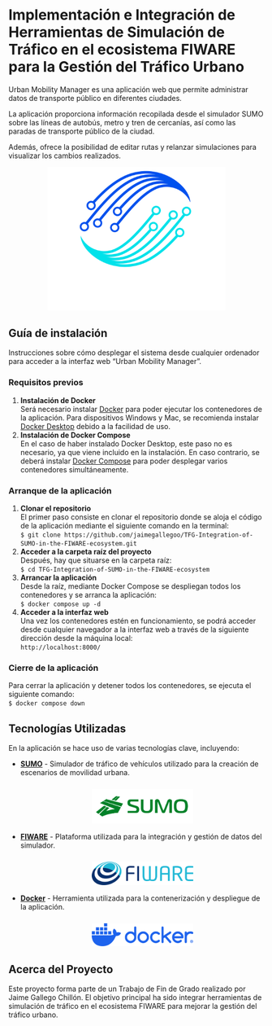 # Implementación e Integración de Herramientas de Simulación de Tráfico en el ecosistema FIWARE para la Gestión del Tráfico Urbano

Urban Mobility Manager es una aplicación web que permite administrar datos de transporte público en diferentes ciudades.

La aplicación proporciona información recopilada desde el simulador SUMO sobre las líneas de autobús, metro y tren de cercanías, así como las paradas de transporte público de la ciudad.

Además, ofrece la posibilidad de editar rutas y relanzar simulaciones para visualizar los cambios realizados.

<p align="center">
    <img src="/web/images/logo_letras_oscuro_transparente_v2.png" alt="UrbanMobilityManager" width="350"/>
</p>

## Guía de instalación

Instrucciones sobre cómo desplegar el sistema desde cualquier ordenador para acceder a la interfaz web “Urban Mobility Manager”.

### Requisitos previos

1. **Instalación de Docker**  
   Será necesario instalar [Docker](https://docs.docker.com/engine/install/) para poder ejecutar los contenedores de la aplicación. Para dispositivos Windows y Mac, se recomienda instalar [Docker Desktop](https://docs.docker.com/desktop/install/windows-install/) debido a la facilidad de uso.
2. **Instalación de Docker Compose**  
   En el caso de haber instalado Docker Desktop, este paso no es necesario, ya que viene incluido en la instalación. En caso contrario, se deberá instalar [Docker Compose](https://docs.docker.com/compose/install/) para poder desplegar varios contenedores simultáneamente.

### Arranque de la aplicación

1. **Clonar el repositorio**  
   El primer paso consiste en clonar el repositorio donde se aloja el código de la aplicación mediante el siguiente comando en la terminal:  
   `$ git clone https://github.com/jaimegallegoo/TFG-Integration-of-SUMO-in-the-FIWARE-ecosystem.git`
2. **Acceder a la carpeta raíz del proyecto**  
   Después, hay que situarse en la carpeta raíz:  
   `$ cd TFG-Integration-of-SUMO-in-the-FIWARE-ecosystem`
3. **Arrancar la aplicación**  
   Desde la raíz, mediante Docker Compose se despliegan todos los contenedores y se arranca la aplicación:  
   `$ docker compose up -d`
4. **Acceder a la interfaz web**  
   Una vez los contenedores estén en funcionamiento, se podrá acceder desde cualquier navegador a la interfaz web a través de la siguiente dirección desde la máquina local:  
   `http://localhost:8000/`

### Cierre de la aplicación

Para cerrar la aplicación y detener todos los contenedores, se ejecuta el siguiente comando:  
`$ docker compose down`

## Tecnologías Utilizadas

En la aplicación se hace uso de varias tecnologías clave, incluyendo:

- **[SUMO](https://www.eclipse.org/sumo/)** - Simulador de tráfico de vehículos utilizado para la creación de escenarios de movilidad urbana.
  <p align="center">
    <img src="/web/images/sumo.png" alt="SUMO" width="200" style="margin-top: 10px;"/>
  </p>
- **[FIWARE](https://www.fiware.org/)** - Plataforma utilizada para la integración y gestión de datos del simulador.
  <p align="center">
    <img src="/web/images/fiware.png" alt="FIWARE" width="200" style="margin-top: 10px;"/>
  </p>
- **[Docker](https://www.docker.com/)** - Herramienta utilizada para la contenerización y despliegue de la aplicación.
  <p align="center">
    <img src="/web/images/docker.png" alt="Docker" width="200" style="margin-top: 10px;"/>
  </p>

## Acerca del Proyecto

Este proyecto forma parte de un Trabajo de Fin de Grado realizado por Jaime Gallego Chillón. El objetivo principal ha sido integrar herramientas de simulación de tráfico en el ecosistema FIWARE para mejorar la gestión del tráfico urbano.